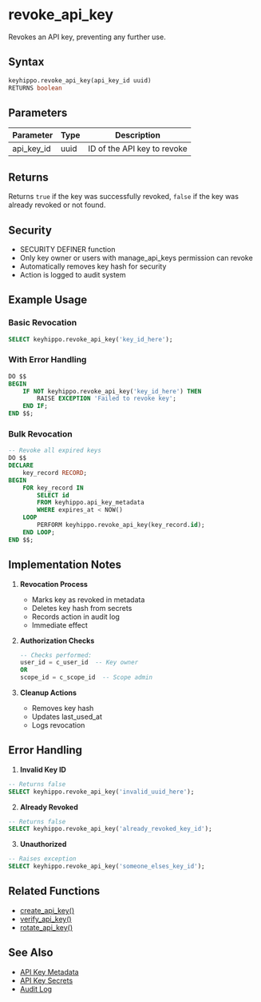 # revoke_api_key

Revokes an API key, preventing any further use.

## Syntax

```sql
keyhippo.revoke_api_key(api_key_id uuid)
RETURNS boolean
```

## Parameters

| Parameter | Type | Description |
|-----------|------|-------------|
| api_key_id | uuid | ID of the API key to revoke |

## Returns

Returns `true` if the key was successfully revoked, `false` if the key was already revoked or not found.

## Security

- SECURITY DEFINER function
- Only key owner or users with manage_api_keys permission can revoke
- Automatically removes key hash for security
- Action is logged to audit system

## Example Usage

### Basic Revocation
```sql
SELECT keyhippo.revoke_api_key('key_id_here');
```

### With Error Handling
```sql
DO $$
BEGIN
    IF NOT keyhippo.revoke_api_key('key_id_here') THEN
        RAISE EXCEPTION 'Failed to revoke key';
    END IF;
END $$;
```

### Bulk Revocation
```sql
-- Revoke all expired keys
DO $$
DECLARE
    key_record RECORD;
BEGIN
    FOR key_record IN 
        SELECT id 
        FROM keyhippo.api_key_metadata 
        WHERE expires_at < NOW()
    LOOP
        PERFORM keyhippo.revoke_api_key(key_record.id);
    END LOOP;
END $$;
```

## Implementation Notes

1. **Revocation Process**
   - Marks key as revoked in metadata
   - Deletes key hash from secrets
   - Records action in audit log
   - Immediate effect

2. **Authorization Checks**
   ```sql
   -- Checks performed:
   user_id = c_user_id  -- Key owner
   OR
   scope_id = c_scope_id  -- Scope admin
   ```

3. **Cleanup Actions**
   - Removes key hash
   - Updates last_used_at
   - Logs revocation

## Error Handling

1. **Invalid Key ID**
```sql
-- Returns false
SELECT keyhippo.revoke_api_key('invalid_uuid_here');
```

2. **Already Revoked**
```sql
-- Returns false
SELECT keyhippo.revoke_api_key('already_revoked_key_id');
```

3. **Unauthorized**
```sql
-- Raises exception
SELECT keyhippo.revoke_api_key('someone_elses_key_id');
```

## Related Functions

- [create_api_key()](create_api_key.md)
- [verify_api_key()](verify_api_key.md)
- [rotate_api_key()](rotate_api_key.md)

## See Also

- [API Key Metadata](../tables/api_key_metadata.md)
- [API Key Secrets](../tables/api_key_secrets.md)
- [Audit Log](../tables/audit_log.md)